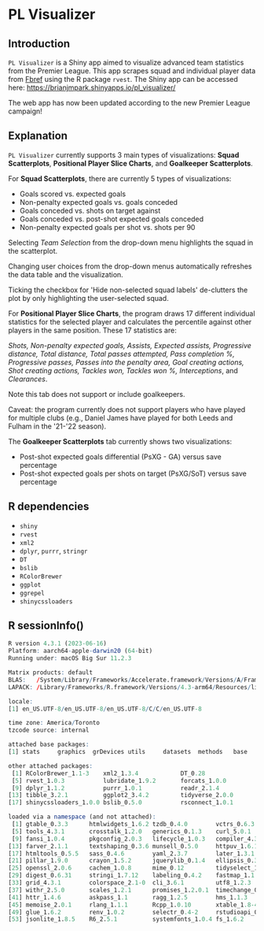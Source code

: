 # PL Visualizer

## Introduction
`PL Visualizer` is a Shiny app aimed to visualize advanced team statistics from the Premier League. This app scrapes squad and individual player data from [Fbref](https://fbref.com/en/comps/9/Premier-League-Stats) using the R package `rvest`. The Shiny app can be accessed here: https://brianjmpark.shinyapps.io/pl_visualizer/

The web app has now been updated according to the new Premier League campaign! 

## Explanation
`PL Visualizer` currently supports 3 main types of visualizations: **Squad Scatterplots**, **Positional Player Slice Charts**, and **Goalkeeper Scatterplots**. 

For **Squad Scatterplots**, there are currently 5 types of visualizations:
* Goals scored vs. expected goals
* Non-penalty expected goals vs. goals conceded
* Goals conceded vs. shots on target against
* Goals conceded vs. post-shot expected goals conceded
* Non-penalty expected goals per shot vs. shots per 90

Selecting *Team Selection* from the drop-down menu highlights the squad in the scatterplot.

Changing user choices from the drop-down menus automatically refreshes the data table and the visualization.

Ticking the checkbox for 'Hide non-selected squad labels' de-clutters the plot by only highlighting the user-selected squad.

For **Positional Player Slice Charts**, the program draws 17 different individual statistics for the selected player and calculates the percentile against other players in the same position. These 17 statistics are: 

*Shots, Non-penalty expected goals, Assists, Expected assists, Progressive distance, Total distance, Total passes attempted, Pass completion %, Progressive passes, Passes into the penalty area, Goal creating actions, Shot creating actions, Tackles won, Tackles won %, Interceptions*, and *Clearances*. 

Note this tab does not support or include goalkeepers.

Caveat: the program currently does not support players who have played for multiple clubs (e.g., Daniel James have played for both Leeds and Fulham in the '21-'22 season). 

The **Goalkeeper Scatterplots** tab currently shows two visualizations:
* Post-shot expected goals differential (PsXG - GA) versus save percentage
* Post-shot expected goals per shots on target (PsXG/SoT) versus save percentage

## R dependencies
* `shiny`
* `rvest`
* `xml2`
* `dplyr`, `purrr`, `stringr`
* `DT`
* `bslib`
* `RColorBrewer`
* `ggplot`
* `ggrepel`
* `shinycssloaders`

## R sessionInfo()
``` r
R version 4.3.1 (2023-06-16)
Platform: aarch64-apple-darwin20 (64-bit)
Running under: macOS Big Sur 11.2.3

Matrix products: default
BLAS:   /System/Library/Frameworks/Accelerate.framework/Versions/A/Frameworks/vecLib.framework/Versions/A/libBLAS.dylib 
LAPACK: /Library/Frameworks/R.framework/Versions/4.3-arm64/Resources/lib/libRlapack.dylib;  LAPACK version 3.11.0

locale:
[1] en_US.UTF-8/en_US.UTF-8/en_US.UTF-8/C/C/en_US.UTF-8

time zone: America/Toronto
tzcode source: internal

attached base packages:
[1] stats     graphics  grDevices utils     datasets  methods   base     

other attached packages:
 [1] RColorBrewer_1.1-3    xml2_1.3.4            DT_0.28               ggrepel_0.9.3        
 [5] rvest_1.0.3           lubridate_1.9.2       forcats_1.0.0         stringr_1.5.0        
 [9] dplyr_1.1.2           purrr_1.0.1           readr_2.1.4           tidyr_1.3.0          
[13] tibble_3.2.1          ggplot2_3.4.2         tidyverse_2.0.0       magrittr_2.0.3       
[17] shinycssloaders_1.0.0 bslib_0.5.0           rsconnect_1.0.1       shiny_1.7.4          

loaded via a namespace (and not attached):
 [1] gtable_0.3.3      htmlwidgets_1.6.2 tzdb_0.4.0        vctrs_0.6.3      
 [5] tools_4.3.1       crosstalk_1.2.0   generics_0.1.3    curl_5.0.1       
 [9] fansi_1.0.4       pkgconfig_2.0.3   lifecycle_1.0.3   compiler_4.3.1   
[13] farver_2.1.1      textshaping_0.3.6 munsell_0.5.0     httpuv_1.6.11    
[17] htmltools_0.5.5   sass_0.4.6        yaml_2.3.7        later_1.3.1      
[21] pillar_1.9.0      crayon_1.5.2      jquerylib_0.1.4   ellipsis_0.3.2   
[25] openssl_2.0.6     cachem_1.0.8      mime_0.12         tidyselect_1.2.0 
[29] digest_0.6.31     stringi_1.7.12    labeling_0.4.2    fastmap_1.1.1    
[33] grid_4.3.1        colorspace_2.1-0  cli_3.6.1         utf8_1.2.3       
[37] withr_2.5.0       scales_1.2.1      promises_1.2.0.1  timechange_0.2.0 
[41] httr_1.4.6        askpass_1.1       ragg_1.2.5        hms_1.1.3        
[45] memoise_2.0.1     rlang_1.1.1       Rcpp_1.0.10       xtable_1.8-4     
[49] glue_1.6.2        renv_1.0.2        selectr_0.4-2     rstudioapi_0.14  
[53] jsonlite_1.8.5    R6_2.5.1          systemfonts_1.0.4 fs_1.6.2 
```

